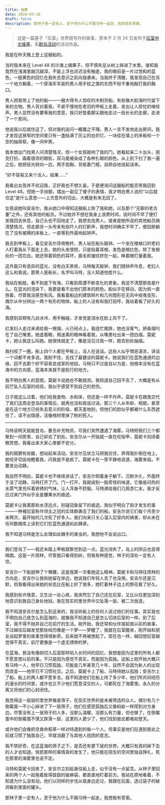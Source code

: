 ```yaml
---
title: 海葬
date: 2024-03-28
draft: false
description: 那林子里一定有人，至于他为什么不跟马特一起走，我想我有答案。
---
```


> 这是一篇基于「后室」世界观写作的故事，原本于 2 月 24 日发布于[后室中文维基](https://backrooms-wiki-cn.wikidot.com/deep-six)，系[群岛活动](https://backrooms-wiki-cn.wikidot.com/2024-archipelago-event)的活动作品。

我是在昨天晚上登上这艘船的。

当时我本来在 Level 48 的沙滩上摘果子，但不慎失足从树上摔进了水里。谁知我竟然在浅滩里越沉越深，不能上浮也迟迟没有触底，我的眼前是一片过饱和的蓝色，一股黄色的回忆在我失去意识之前向我袭来。当我终于清醒，我发现自己在另一个地方躺着，一个穿海军军装的男人用手杖之类的东西不轻不重地敲打我的胸口。

男人把我带上了他的船——一艘大得令人惊叹的木制货船，有些像大航海时代留下来的古物。男人背对着我，不紧不慢地在老旧的甲板上走着，发出让人担忧的咯吱声。男人显然没有要等我的意思，我只好垫着脚尖跟他走过一段长长的走廊，走进了一个房间。

他说我以后就住这了，但对我的追问一概置之不理。男人一言不发地走出房间，我才发现这狭窄的空间里只有一盏贴满了灰尘的白炽灯、一块挂在墙上的床板和一个空的抽屉柜，像一间牢房。

我本想出门找男人问清楚情况，但一个女孩敲响了我的门。她看起来二十出头，朋克打扮，画着很浓的眼影，双马尾被染成了各种扎眼的颜色。从上到下扫了我一遍之后，她把目光转向一边，两手抱胸，背抵着门框，自顾自地说起话来。

“好不容易又来个活人，结果……”

我看出女孩并不欢迎我，正好我也不想久留，于是便询问这艘船的能否带我回到 Level 48。但她一手扶额，摆出一副见了傻子的表情，我才明白男人说的“以后就住这”是什么意思——上次意外的切出，大概是有来无回了。

女孩说她叫安吉尔，我从她口中得知这艘船上除了我和她，以及那个“无聊的老古董”之外，还有其他的船员。不过她并不想在我身上浪费时间，说时间不早了便打发我回去休息，自己头也不回地走了。我想去找男人，或者是她所说的其他船员搞清楚情况，但走廊另一头传来有些吓人的打鼾声，我想时间确实不早了，便回房躺在了没有被褥的床板上，一直等到外面响起钟声。

我去到甲板上，看见安吉尔背倚桅杆，男人站在船头敲钟。一个坐在楼梯口的老妇人盯着我从下面走上去，她的头发很短，只是贴着耳根，发色是暗红色，除了发根处的一团花白。她还带着铜色的耳环，眉毛和皱纹挤在一起，眯着眼打量着我。

这外面只有诡异的蓝光，没有白天黑夜，马特每天敲钟，我们随钟声作息，老妇人这么和我说。那男人是船长，名字叫马特，没人知道他姓什么。

我站在船舷，看不到底下有海，只看到周遭不断变化的景象。我说不清楚那些是什么，在蓝光的渲染下，我更是看不出他们原本的颜色。船似乎在移动，因为帆一直扬着，尽管我没感觉有风。我看着船边的建筑碎片和几何图形在无风中摇曳变形，偶尔从中分辨出一两个有形的物体。船上的人没有和我打招呼，我站着看了好久的海。

我感到双颊有几丝冰冷，用手触碰，才发觉是泪水在脸上风干了。

红发妇人走过来递给我一根烟，火已经点上。我连忙推辞，她也没客气，把香烟叼在了自己嘴里。她虚着眼，用迷离的眼神看着我，从嘴里吐出来一团白烟。莫妮卡，她让我这么叫她。她很快就走了，像是没见过我一样，跑去别处抽烟。

我扫视了一圈，船上四个人都在甲板上，没人在说话。这些人似乎憎恶语言，讲话一个词都不肯多说。我耐不住，去找了最健谈的莫妮卡。她说我们在蓝色通道的边缘，回不去那个好不容易变成家的地狱，马特只不过是自以为是，他根本没有在蓝海中的方向感，蓝海本来就不是航行的地方。

我不明白男人的意图，莫妮卡说她也不敢揣测。我知道自己回不去了，大概是有从前厅坠入后室的经验，我似乎感受不到自己的悲伤。

日子就这么过着，他们给我食物、水和床，但还是一样不作声。莫妮卡在跟我交代了我们这周会登岛的事情后，就再也没和我说过话。那三个人从年龄、相貌，甚至是在这个地方已经失去意义的阶级，都天差地别，但他们的脸似乎都被什么东西遮住了，读不出情感，活像棺材里抹了粉的死人。

----

马特说明天就能登岛，要去补充物资，可我们突然遭遇了海雾。马特把我们三个都聚到一间房里，自己却去了别处。安吉尔从一开始就一直在咬指甲，莫妮卡则闭着眼冥想。我看出来大家心里都不安分。

我的肩膀有些酸，想站起来活动。安吉尔见状立马把我拉住，弄得我扑倒在地上，她咬牙切齿地瞪着我，问我是不是疯了。莫妮卡在一旁平静地说道，海雾来临，不要发出动静。

我自然不明白，莫妮卡也不继续讲话了，安吉尔侧着身子躺下。沉默许久，外面终于没了动静，马特打开了门。门一打开，我就闻到一股奇怪的味道，它像是闷热的水蒸气里充斥着铁锈的气味，让人浑身不舒服。马特递给我们几瓶杏仁水，我才反应过来门外似乎全是腰果水的痕迹。

莫妮卡让我离那些水渍远点，别碰冠鱼留下的痕迹。我似乎明白了刚才发生的事——一种被后室称作领主之冠的实体群袭击了我们的船。安吉尔说它们每个月至少来两次，最开始的几次死了好多人。我们向来只关心溜入后室内的祸害，却从未在任何数据库上读到它们在蓝色通道如此肆虐。

我不知道马特是怎么处理如此棘手的害虫的，我想他不会说出口。

----

我们登岛了——我还未踏上甲板就察觉到这一点。蓝光消失了，岛上的阴云也显得晴朗。这是一片雨林，尽管我只看得到树，但我有种感觉，林子的深处一定有人住。

安吉尔一下船就伸了个懒腰，这是我第一次看她这么精神。莫妮卡和马特往雨林的方向走，安吉尔让我和她留在岸边，她说我们年轻人去了也没用。安吉尔还是沉默，但我看得出来她的状态比在船上好了很多，她盯着林子边上的野花看了好久。

我感到些许惬意，又生出一丝心疼。我突然忘了自己还在后室，又比以往更加深刻地意识到我自己身处地狱。我在现实的里世界中又坠落一层，被二次放逐。

我不知道安吉尔是怎么到这来的，我没听船上的任何人说过他们的往事。其实我也不明白自己是怎么到蓝海的，就像我不知道自己是怎么切进后室的一样。到了后室，我不得不抛弃自己在前厅的生活。刚开始，我还常和伙伴提起我以前的故事，不过越往后越发觉那些经历像是一个梦——梦醒了，我就在后室醒来，刚开始和朋友谈起梦里的故事觉得很新奇，后来就不再被想起了。现在也一样，越回想后室越觉得不真实，前厅更像是一个虚无缥缈的梦。

在蓝海，我没有像刚切入后室那样陷入长时间的回忆，我想是因为这里的所有人都不愿意想以前的事。不只是因为感觉不真实，而是因为孤独。这船上刚开始大概只有马特一人，他早已习惯孤独，可能是几年甚至几十年，自然不会因为新人的出现而改变——他早已不习惯社交。之后，莫妮卡上了船，马特待她以孤独；安吉尔上了船，船上的两人都不愿多言。我不知道他们在船上待了多少年，他们所共同经历的漫长的时间里，或许也又不少他们愿意深交的人，可都死在了海雾里。永久的分离又将他们的心封闭住。

我觉得这一层层的里世界像是筛子，在现实世界的是未被筛选的众人。偶尔有几个倒霉蛋一不小心掉进了下一层筛子，他们在感受孤独后又像蚂蚁一样爬到对方身边，尽管没有上一层筛子的人多，没那么温暖，没那么有力量，但也够了。在倒霉蛋中的倒霉蛋不慎又跌落一层，这里的人更少了，他们找到彼此都难如登天。

或许他们会像抓住救命稻草一样对待遇到的每一个人，但事实是他们在遇到彼此之前就习惯了独面自己，早就消磨了与其他人抱团的意志。

我不禁好奇，在这蓝海的筛子之下，是否还有更下层的世界。大概只有真的掉下去的人才会知道。倘若那样的事情真的发生了，他只能在陌生的空间里独自挣扎，死在那里的海雾里也说不定。

马特和莫妮卡回来了，安吉尔立刻起身往船上走，似乎没有一点留念。从林子里回来的两个人一起拖着胀得鼓鼓的破麻袋，都直直地盯着前方。我站在原地看着，不知道为什么没有动。他们以同样的步伐从我身边走过，我跟在后面，透过袋子的破洞看到里面的罐头。

那林子里一定有人，至于他为什么不跟马特一起走，我想我有答案。
